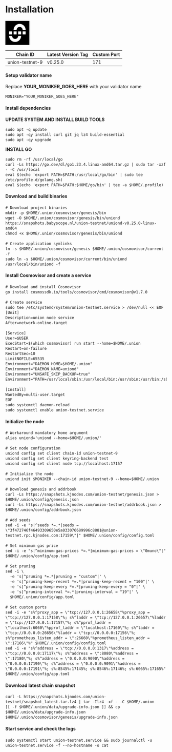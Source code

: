 # Installation

![](<../../.gitbook/assets/union (1).png>)

| Chain ID        | Latest Version Tag | Custom Port |
| --------------- | ------------------ | ----------- |
| union-testnet-9 | v0.25.0            | 171         |

#### Setup validator name <a href="#setup-validator-name" id="setup-validator-name"></a>

Replace **YOUR\_MONIKER\_GOES\_HERE** with your validator name

```
MONIKER="YOUR_MONIKER_GOES_HERE"
```

#### Install dependencies <a href="#install-dependencies" id="install-dependencies"></a>

**UPDATE SYSTEM AND INSTALL BUILD TOOLS**

```
sudo apt -q update
sudo apt -qy install curl git jq lz4 build-essential
sudo apt -qy upgrade
```

**INSTALL GO**

```
sudo rm -rf /usr/local/go
curl -Ls https://go.dev/dl/go1.23.4.linux-amd64.tar.gz | sudo tar -xzf - -C /usr/local
eval $(echo 'export PATH=$PATH:/usr/local/go/bin' | sudo tee /etc/profile.d/golang.sh)
eval $(echo 'export PATH=$PATH:$HOME/go/bin' | tee -a $HOME/.profile)
```

#### Download and build binaries <a href="#download-and-build-binaries" id="download-and-build-binaries"></a>

```
# Download project binaries
mkdir -p $HOME/.union/cosmovisor/genesis/bin
wget -O $HOME/.union/cosmovisor/genesis/bin/uniond https://snapshots.babyscope.nl/union-testnet/uniond-v0.25.0-linux-amd64
chmod +x $HOME/.union/cosmovisor/genesis/bin/uniond

# Create application symlinks
ln -s $HOME/.union/cosmovisor/genesis $HOME/.union/cosmovisor/current -f
sudo ln -s $HOME/.union/cosmovisor/current/bin/uniond /usr/local/bin/uniond -f

```

#### Install Cosmovisor and create a service <a href="#install-cosmovisor-and-create-a-service" id="install-cosmovisor-and-create-a-service"></a>

```
# Download and install Cosmovisor
go install cosmossdk.io/tools/cosmovisor/cmd/cosmovisor@v1.7.0

# Create service
sudo tee /etc/systemd/system/union-testnet.service > /dev/null << EOF
[Unit]
Description=union node service
After=network-online.target

[Service]
User=$USER
ExecStart=$(which cosmovisor) run start --home=$HOME/.union
Restart=on-failure
RestartSec=10
LimitNOFILE=65535
Environment="DAEMON_HOME=$HOME/.union"
Environment="DAEMON_NAME=uniond"
Environment="UNSAFE_SKIP_BACKUP=true"
Environment="PATH=/usr/local/sbin:/usr/local/bin:/usr/sbin:/usr/bin:/sbin:/bin:/usr/games:/usr/local/games:/snap/bin:$HOME/.union/cosmovisor/current/bin"

[Install]
WantedBy=multi-user.target
EOF
sudo systemctl daemon-reload
sudo systemctl enable union-testnet.service

```

#### Initialize the node <a href="#initialize-the-node" id="initialize-the-node"></a>

```
# Workaround mandatory home argument
alias uniond='uniond --home=$HOME/.union/'

# Set node configuration
uniond config set client chain-id union-testnet-9
uniond config set client keyring-backend test
uniond config set client node tcp://localhost:17157

# Initialize the node
uniond init $MONIKER --chain-id union-testnet-9 --home=$HOME/.union

# Download genesis and addrbook
curl -Ls https://snapshots.kjnodes.com/union-testnet/genesis.json > $HOME/.union/config/genesis.json
curl -Ls https://snapshots.kjnodes.com/union-testnet/addrbook.json > $HOME/.union/config/addrbook.json

# Add seeds
sed -i -e "s|^seeds *=.*|seeds = \"3f472746f46493309650e5a033076689996c8881@union-testnet.rpc.kjnodes.com:17159\"|" $HOME/.union/config/config.toml

# Set minimum gas price
sed -i -e "s|^minimum-gas-prices *=.*|minimum-gas-prices = \"0muno\"|" $HOME/.union/config/app.toml

# Set pruning
sed -i \
  -e 's|^pruning *=.*|pruning = "custom"|' \
  -e 's|^pruning-keep-recent *=.*|pruning-keep-recent = "100"|' \
  -e 's|^pruning-keep-every *=.*|pruning-keep-every = "0"|' \
  -e 's|^pruning-interval *=.*|pruning-interval = "19"|' \
  $HOME/.union/config/app.toml

# Set custom ports
sed -i -e "s%^proxy_app = \"tcp://127.0.0.1:26658\"%proxy_app = \"tcp://127.0.0.1:17158\"%; s%^laddr = \"tcp://127.0.0.1:26657\"%laddr = \"tcp://127.0.0.1:17157\"%; s%^pprof_laddr = \"localhost:6060\"%pprof_laddr = \"localhost:17160\"%; s%^laddr = \"tcp://0.0.0.0:26656\"%laddr = \"tcp://0.0.0.0:17156\"%; s%^prometheus_listen_addr = \":26660\"%prometheus_listen_addr = \":17166\"%" $HOME/.union/config/config.toml
sed -i -e "s%^address = \"tcp://0.0.0.0:1317\"%address = \"tcp://0.0.0.0:17117\"%; s%^address = \":8080\"%address = \":17180\"%; s%^address = \"0.0.0.0:9090\"%address = \"0.0.0.0:17190\"%; s%^address = \"0.0.0.0:9091\"%address = \"0.0.0.0:17191\"%; s%:8545%:17145%; s%:8546%:17146%; s%:6065%:17165%" $HOME/.union/config/app.toml

```

#### Download latest chain snapshot <a href="#download-latest-chain-snapshot" id="download-latest-chain-snapshot"></a>

```
curl -L https://snapshots.kjnodes.com/union-testnet/snapshot_latest.tar.lz4 | tar -Ilz4 -xf - -C $HOME/.union
[[ -f $HOME/.union/data/upgrade-info.json ]] && cp $HOME/.union/data/upgrade-info.json $HOME/.union/cosmovisor/genesis/upgrade-info.json
```

#### Start service and check the logs <a href="#start-service-and-check-the-logs" id="start-service-and-check-the-logs"></a>

```
sudo systemctl start union-testnet.service && sudo journalctl -u union-testnet.service -f --no-hostname -o cat
```
